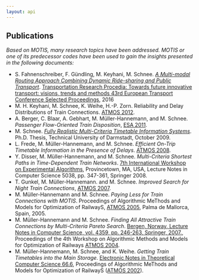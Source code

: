 ```yaml
---
layout: api
---
```


## Publications

*Based on MOTIS, many research topics have been addressed. MOTIS or one of its predecessor codes have been used to gain the insights presented in the following documents:*

- S. Fahnenschreiber, F. Gündling, M. Keyhani, M. Schnee. [*A Multi-modal Routing Approach Combining Dynamic Ride-sharing and Public Transport*](https://www.sciencedirect.com/science/article/pii/S2352146516300187). [Transportation Research Procedia: Towards future innovative transport: visions, trends and methods 43rd European Transport Conference Selected Proceedings](https://www.sciencedirect.com/journal/transportation-research-procedia/vol/13/suppl/C), 2016
- M. H. Keyhani, M. Schnee, K. Weihe, H.-P. Zorn. Reliability and Delay Distributions of Train Connections. [ATMOS 2012](http://algo12.fri.uni-lj.si/?file=atmos).
- A. Berger, C. Blaar, A. Gebhart, M. Müller-Hannemann, and M. Schnee. *Passenger Flow-Oriented Train Disposition*, [ESA 2011](http://www.informatik.uni-trier.de/%7Eley/db/conf/esa/esa2011.html#BergerBGMS11).
- M. Schnee. [*Fully Realistic Multi-Criteria Timetable Information Systems*](http://tuprints.ulb.tu-darmstadt.de/1989/). Ph.D. Thesis, Technical University of Darmstadt, October 2009.
- L. Frede, M. Müller-Hannemann, and M. Schnee. *Efficient On-Trip Timetable Information in the Presence of Delays*. [ATMOS 2008]("http://algo2008.org/doku.php/atmos).
- Y. Disser, M. Müller-Hannemann, and M. Schnee. *Multi-Criteria Shortest Paths in Time-Dependent Train Networks*. [7th International Workshop on Experimental Algorithms](http://www.wea2008.org/index.html), Provincetown, MA, USA, Lecture Notes in Computer Science 5038, pp. 347-361, Springer 2008.
- T. Gunkel, M. Müller-Hannemann. and M. Schnee. *Improved Search for Night Train Connections*, [ATMOS 2007](http://www.math.tu-berlin.de/atmos07/).
- M. Müller-Hannemann and M. Schnee. *Paying Less for Train Connections with MOTIS*. Proceedings of Algorithmic MeThods and Models for Optimization of RailwayS, [ATMOS 2005](http://www.lsi.upc.edu/%7Ealgo05/?cmd=atmos2005), Palma de Mallorca, Spain, 2005.
- M. Müller-Hannemann and M. Schnee. *Finding All Attractive Train Connections by Multi-Criteria Pareto Search*. [Bergen, Norway, Lecture Notes in Computer Science, vol. 4359, pp. 246-263, Springer, 2007.](https://link.springer.com/chapter/10.1007/978-3-540-74247-0_3), Proceedings of the 4th Workshop on Algorithmic Methods and Models for Optimization of Railways [ATMOS 2004](http://www.ii.uib.no/algo2004/atmos2004/).
- M. Müller-Hannemann, M. Schnee, and K. Weihe. *Getting Train Timetables into the Main Storage*. [Electronic Notes in Theoretical Computer Science 66.6](https://www.sciencedirect.com/science/article/pii/S1571066104805255), Proceedings of Algorithmic MeThods and Models for Optimization of RailwayS ([ATMOS 2002](http://i11www.iti.uni-karlsruhe.de/extra/amore/atmos2002/)).